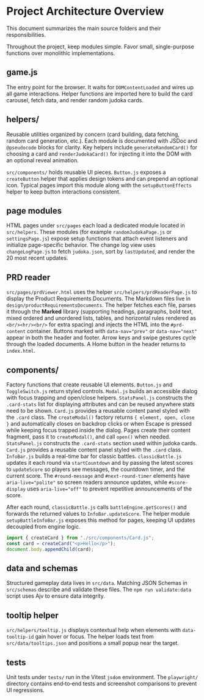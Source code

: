 # Project Architecture Overview

This document summarizes the main source folders and their responsibilities.

Throughout the project, keep modules simple. Favor small,
single-purpose functions over monolithic implementations.

## game.js

The entry point for the browser. It waits for `DOMContentLoaded` and wires up all game interactions. Helper functions are imported here to build the card carousel, fetch data, and render random judoka cards.

## helpers/

Reusable utilities organized by concern (card building, data fetching, random card generation, etc.). Each module is documented with JSDoc and `@pseudocode` blocks for clarity.
Key helpers include `generateRandomCard()` for choosing a card and `renderJudokaCard()` for injecting it into the DOM with an optional reveal animation.

`src/components/` holds reusable UI pieces. `Button.js` exposes a `createButton` helper that applies design tokens and can prepend an optional icon. Typical pages import this module along with the `setupButtonEffects` helper to keep button interactions consistent.

## page modules

HTML pages under `src/pages` each load a dedicated module located in
`src/helpers`. These modules (for example `randomJudokaPage.js` or
`settingsPage.js`) expose setup functions that attach event listeners and
initialize page-specific behavior. The change log view uses
`changeLogPage.js` to fetch `judoka.json`, sort by `lastUpdated`, and render the
20 most recent updates.

## PRD reader

`src/pages/prdViewer.html` uses the helper
`src/helpers/prdReaderPage.js` to display the Product Requirements
Documents. The Markdown files live in
`design/productRequirementsDocuments`. The helper fetches each file,
parses it through the **Marked** library (supporting headings, paragraphs, bold text, mixed ordered and unordered lists, tables, and horizontal rules rendered as `<br/><hr/><br/>` for extra spacing) and injects the HTML into the
`#prd-content` container. Buttons marked with `data-nav="prev"` or `data-nav="next"`
appear in both the header and footer. Arrow keys and swipe gestures cycle through
the loaded documents. A Home button in the header returns to `index.html`.

## components/

Factory functions that create reusable UI elements. `Button.js` and
`ToggleSwitch.js` return styled controls. `Modal.js` builds an accessible dialog with focus trapping and open/close helpers. `StatsPanel.js` constructs
the `.card-stats` list for displaying attributes and can be reused anywhere
stats need to be shown. `Card.js` provides a reusable content panel styled with
the `.card` class. The `createModal()` factory returns `{ element, open, close }` and
automatically closes on backdrop clicks or when Escape is pressed while
keeping focus trapped inside the dialog. Pages create their content fragment,
pass it to `createModal()`, and call `open()` when needed. `StatsPanel.js`
constructs the `.card-stats` section used within judoka cards. `Card.js`
provides a reusable content panel styled with the `.card` class.
`InfoBar.js` builds a real-time bar for classic battles. `classicBattle.js` updates it
each round via `startCountdown` and by passing the latest scores to `updateScore`
so players see messages, the countdown timer, and the current score. The
`#round-message` and `#next-round-timer` elements have `aria-live="polite"` so
screen readers announce updates, while `#score-display` uses `aria-live="off"` to
prevent repetitive announcements of the score.

After each round, `classicBattle.js` calls `battleEngine.getScores()` and forwards
the returned values to `InfoBar.updateScore`. The helper module `setupBattleInfoBar.js`
exposes this method for pages, keeping UI updates decoupled from engine logic.

```javascript
import { createCard } from "./src/components/Card.js";
const card = createCard("<p>Hello</p>");
document.body.appendChild(card);
```

## data and schemas

Structured gameplay data lives in `src/data`. Matching JSON Schemas in `src/schemas` describe and validate these files. The `npm run validate:data` script uses Ajv to ensure data integrity.

## tooltip helper

`src/helpers/tooltip.js` displays contextual help when elements with
`data-tooltip-id` gain hover or focus. The helper loads text from
`src/data/tooltips.json` and positions a small popup near the target.

## tests

Unit tests under `tests/` run in the Vitest `jsdom` environment. The `playwright/` directory contains end‑to‑end tests and screenshot comparisons to prevent UI regressions.
